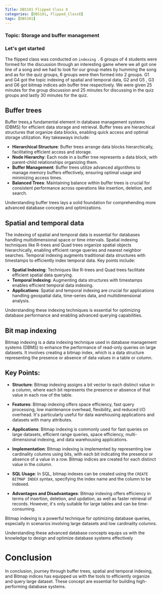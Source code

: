 ```yaml
---
Title: DBS101 Flipped Class 8
categories: [DBS101, Flipped_Class8]
tags: [DBS101]
---
```

### Topic: Storage and buffer management

### Let's get started
The flipped class was conducted on `indexing `. 6 groups of 4 students were formed for the discussion through an interesting game where we all got one line of a song and we had to look for our group mates by humming the song and as for the quiz groups, 6 groups were then formed into 2 groups. G1 and G4 got the topic indexing of spatial and temporal data, G2 and G5 , G3 and G6 got bitmap indices adn buffer tree respectively. We were given 25 minutes for the group discussion and 25 minutes for discussing in the quiz groups and lastly 30 minutes for the quiz.

## Buffer trees

Buffer trees,a fundamental element in database management systems (DBMS) for efficient data storage and retrieval. Buffer trees are hierarchical structures that organize data blocks, enabling quick access and optimal storage utilization. Key takeaways include:

- **Hierarchical Structure**: Buffer trees arrange data blocks hierarchically, facilitating efficient access and storage.
- **Node Hierarchy**: Each node in a buffer tree represents a data block, with parent-child relationships organizing them.
- **Buffer Management**: Buffer trees utilize advanced algorithms to manage memory buffers effectively, ensuring optimal usage and minimizing access times.
- **Balanced Trees**: Maintaining balance within buffer trees is crucial for consistent performance across operations like insertion, deletion, and search.

Understanding buffer trees lays a solid foundation for comprehending more advanced database concepts and optimizations.

## Spatial and temporal data
The indexing of spatial and temporal data is essential for databases handling multidimensional space or time intervals. Spatial indexing techniques like R-trees and Quad trees organize spatial objects hierarchically, enabling efficient range queries and nearest neighbor searches. Temporal indexing augments traditional data structures with timestamps to efficiently index temporal data. Key points include:

- **Spatial Indexing**: Techniques like R-trees and Quad trees facilitate efficient spatial data querying.
- **Temporal Indexing**: Augmenting data structures with timestamps enables efficient temporal data indexing.
- **Applications**: Spatial and temporal indexing are crucial for applications handling geospatial data, time-series data, and multidimensional analysis.

Understanding these indexing techniques is essential for optimizing database performance and enabling advanced querying capabilities.

## Bit map indexing
Bitmap indexing is a data indexing technique used in database management systems (DBMS) to enhance the performance of read-only queries on large datasets. It involves creating a bitmap index, which is a data structure representing the presence or absence of data values in a table or column.

## Key Points:

- **Structure**: Bitmap indexing assigns a bit vector to each distinct value in a column, where each bit represents the presence or absence of that value in each row of the table.
  
- **Features**: Bitmap indexing offers space efficiency, fast query processing, low maintenance overhead, flexibility, and reduced I/O overhead. It's particularly useful for data warehousing applications and datasets with many attributes.

- **Applications**: Bitmap indexing is commonly used for fast queries on large datasets, efficient range queries, space efficiency, multi-dimensional indexing, and data warehousing applications.

- **Implementation**: Bitmap indexing is implemented by representing low cardinality columns using bits, with each bit indicating the presence or absence of a value in a row. Bitmap indices are created for each distinct value in the column.

- **SQL Usage**: In SQL, bitmap indexes can be created using the `CREATE BITMAP INDEX` syntax, specifying the index name and the column to be indexed.

- **Advantages and Disadvantages**: Bitmap indexing offers efficiency in terms of insertion, deletion, and updation, as well as faster retrieval of records. However, it's only suitable for large tables and can be time-consuming.

Bitmap indexing is a powerful technique for optimizing database queries, especially in scenarios involving large datasets and low cardinality columns.

Understanding these advanced database concepts equips us with the knowledge to design and optimize database systems effectively

# Conclusion

In conclusion, journey through buffer trees, spatial and temporal indexing, and Bitmap indices has equipped us with the tools to efficiently organize and query large dataset. These concept are essential for building high-performing database systems.

